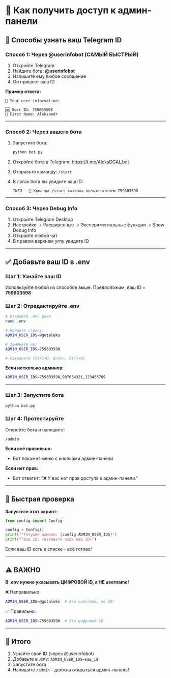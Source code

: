 # 🔐 Как получить доступ к админ-панели

## 🎯 Способы узнать ваш Telegram ID

### **Способ 1: Через @userinfobot (САМЫЙ БЫСТРЫЙ)**

1. Откройте Telegram
2. Найдите бота: **@userinfobot**
3. Напишите ему любое сообщение
4. Он пришлет ваш ID

**Пример ответа:**
```
👤 Your user information:

🆔 User ID: 759603598
👤 First Name: Aleksandr
```

---

### **Способ 2: Через вашего бота**

1. Запустите бота:
   ```bash
   python bot.py
   ```

2. Откройте бота в Telegram: https://t.me/AleksDGAI_bot

3. Отправьте команду: `/start`

4. В логах бота вы увидите ваш ID:
   ```
   INFO - 🚀 Команда /start вызвана пользователем 759603598
   ```

---

### **Способ 3: Через Debug Info**

1. Откройте Telegram Desktop
2. Настройки → Расширенные → Экспериментальные функции → Show Debug Info
3. Откройте любой чат
4. В правом верхнем углу увидите ID

---

## ✅ Добавьте ваш ID в .env

### Шаг 1: Узнайте ваш ID

Используйте любой из способов выше. Предположим, ваш ID = **759603598**

### Шаг 2: Отредактируйте .env

```bash
# Откройте .env файл
nano .env

# Найдите строку:
ADMIN_USER_IDS=@gotaleks

# Замените на:
ADMIN_USER_IDS=759603598

# Сохраните (Ctrl+O, Enter, Ctrl+X)
```

**Если несколько админов:**
```bash
ADMIN_USER_IDS=759603598,987654321,123456789
```

---

### Шаг 3: Запустите бота

```bash
python bot.py
```

### Шаг 4: Протестируйте

Откройте бота и напишите:
```
/admin
```

**Если всё правильно:**
- Бот покажет меню с кнопками админ-панели

**Если нет прав:**
- Бот ответит: "❌ У вас нет прав доступа к админ-панели."

---

## 🔧 Быстрая проверка

**Запустите этот скрипт:**

```python
from config import Config

config = Config()
print(f"Текущие админы: {config.ADMIN_USER_IDS}")
print(f"Ваш ID: <вставьте сюда ваш ID>")
```

Если ваш ID есть в списке - всё готово!

---

## ⚠️ ВАЖНО

**В .env нужно указывать ЦИФРОВОЙ ID, а НЕ username!**

❌ Неправильно:
```bash
ADMIN_USER_IDS=@gotaleks  # Это username, не ID!
```

✅ Правильно:
```bash
ADMIN_USER_IDS=759603598  # Это цифровой ID
```

---

## 🎯 Итого

1. Узнайте свой ID (через @userinfobot)
2. Добавьте в .env: `ADMIN_USER_IDS=ваш_id`
3. Запустите бота
4. Напишите `/admin` - должна открыться админ-панель!

